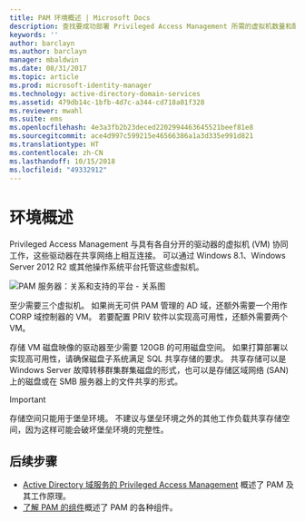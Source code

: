 ```yaml
---
title: PAM 环境概述 | Microsoft Docs
description: 查找要成功部署 Privileged Access Management 所需的虚拟机数量和配置
keywords: ''
author: barclayn
ms.author: barclayn
manager: mbaldwin
ms.date: 08/31/2017
ms.topic: article
ms.prod: microsoft-identity-manager
ms.technology: active-directory-domain-services
ms.assetid: 479db14c-1bfb-4d7c-a344-cd718a01f328
ms.reviewer: mwahl
ms.suite: ems
ms.openlocfilehash: 4e3a3fb2b23deced2202994463645521beef81e8
ms.sourcegitcommit: ace4d997c599215e46566386a1a3d335e991d821
ms.translationtype: HT
ms.contentlocale: zh-CN
ms.lasthandoff: 10/15/2018
ms.locfileid: "49332912"
---
```

# <a name="environment-overview"></a>环境概述

Privileged Access Management 与具有各自分开的驱动器的虚拟机 (VM) 协同工作，这些驱动器在共享网络上相互连接。 可以通过 Windows 8.1、Windows Server 2012 R2 或其他操作系统平台托管这些虚拟机。

![PAM 服务器：关系和支持的平台 - 关系图](media/pam-test-lab-architecture.png)

至少需要三个虚拟机。  如果尚无可供 PAM 管理的 AD 域，还额外需要一个用作 CORP 域控制器的 VM。  若要配置 PRIV 软件以实现高可用性，还额外需要两个 VM。

存储 VM 磁盘映像的驱动器至少需要 120GB 的可用磁盘空间。  如果打算部署以实现高可用性，请确保磁盘子系统满足 SQL 共享存储的要求。  共享存储可以是 Windows Server 故障转移群集群集磁盘的形式，也可以是存储区域网络 (SAN) 上的磁盘或在 SMB 服务器上的文件共享的形式。

> [!IMPORTANT]
> 存储空间只能用于堡垒环境。 不建议与堡垒环境之外的其他工作负载共享存储空间，因为这样可能会破坏堡垒环境的完整性。

## <a name="next-steps"></a>后续步骤

- [Active Directory 域服务的 Privileged Access Management](privileged-identity-management-for-active-directory-domain-services.md) 概述了 PAM 及其工作原理。
- [了解 PAM 的组件](principles-of-operation.md)概述了 PAM 的各种组件。